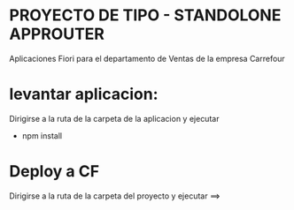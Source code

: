 # PROYECTO DE TIPO - STANDOLONE APPROUTER
Aplicaciones Fiori para el departamento de Ventas de la empresa Carrefour
# levantar aplicacion: 
Dirigirse a la ruta de la carpeta de la aplicacion y ejecutar 
- npm install
# Deploy a CF 
Dirigirse a la ruta de la carpeta del proyecto y ejecutar ==>

